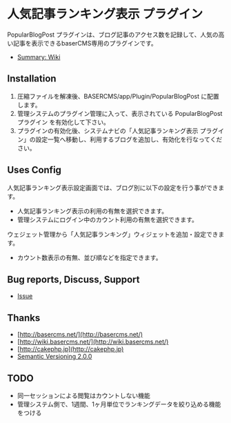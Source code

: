 # 人気記事ランキング表示 プラグイン

PopularBlogPost プラグインは、ブログ記事のアクセス数を記録して、人気の高い記事を表示できるbaserCMS専用のプラグインです。

- [Summary: Wiki](https://github.com/materializing/PopularBlogPost/wiki)


## Installation

1. 圧縮ファイルを解凍後、BASERCMS/app/Plugin/PopularBlogPost に配置します。
2. 管理システムのプラグイン管理に入って、表示されている PopularBlogPost プラグイン を有効化して下さい。
3. プラグインの有効化後、システムナビの「人気記事ランキング表示 プラグイン」の設定一覧へ移動し、利用するブログを追加し、有効化を行なってください。


## Uses Config

人気記事ランキング表示設定画面では、ブログ別に以下の設定を行う事ができます。
- 人気記事ランキング表示の利用の有無を選択できます。
- 管理システムにログイン中のカウント利用の有無を選択できます。

ウェジェット管理から「人気記事ランキング」ウィジェットを追加・設定できます。
- カウント数表示の有無、並び順などを指定できます。


## Bug reports, Discuss, Support

- [Issue](https://github.com/materializing/popular_blog_post/issues)


## Thanks

- [http://basercms.net/](http://basercms.net/)
- [http://wiki.basercms.net/](http://wiki.basercms.net/)
- [http://cakephp.jp](http://cakephp.jp)
- [Semantic Versioning 2.0.0](http://semver.org/lang/ja/)


## TODO

- 同一セッションによる閲覧はカウントしない機能
- 管理システム側で、1週間、1ヶ月単位でランキングデータを絞り込める機能をつける

